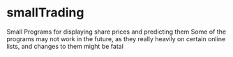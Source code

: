 # smallTrading
Small Programs for displaying share prices and predicting them
Some of the programs may not work in the future, as they really heavily on certain online lists, and changes to them might be fatal
